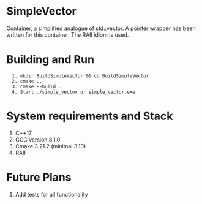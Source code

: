 # SimpleVector
Container, a simplified analogue of std::vector. A pointer wrapper has been written for this container. The RAII idiom is used.
# Building and Run
```
  1. mkdir BuildSimpleVector && cd BuildSimpleVector
  2. cmake ..
  3. cmake --build .
  4. Start ./simple_vector or simple_vector.exe
```
# System requirements and Stack
  1. C++17
  2. GCC version 8.1.0
  3. Cmake 3.21.2 (minimal 3.10)
  4. RAII
# Future Plans
  1. Add tests for all functionality
